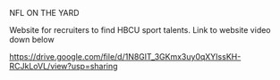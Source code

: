 NFL ON THE YARD

Website for recruiters to find HBCU sport talents. Link to website video down below

https://drive.google.com/file/d/1N8GlT_3GKmx3uy0qXYIssKH-RCJkLoVL/view?usp=sharing 
